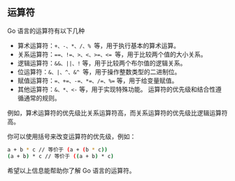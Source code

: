 ## 运算符
 Go 语言的运算符有以下几种

- 算术运算符：`+、-、*、/、% `等，用于执行基本的算术运算。
- 关系运算符：`==、!=、>、<、>=、<= `等，用于比较两个值的大小关系。
- 逻辑运算符：`&&、||、!` 等，用于比较两个布尔值的逻辑关系。
- 位运算符：`&、|、^、&^ `等，用于操作整数类型的二进制位。
- 赋值运算符：`=、+=、-=、*=、/=、%=` 等，用于给变量赋值。
- 其他运算符：`&、*、<-` 等，用于实现特殊功能。
运算符的优先级和结合性遵循通常的规则。

例如，算术运算符的优先级比关系运算符高，而关系运算符的优先级比逻辑运算符高。

你可以使用括号来改变运算符的优先级，例如：
```sh
a + b * c // 等价于 (a + (b * c))
(a + b) * c // 等价于 ((a + b) * c)
```
希望以上信息能帮助你了解 Go 语言的运算符。